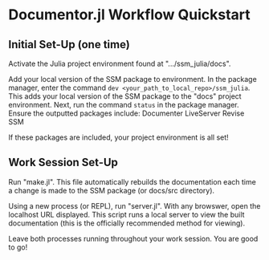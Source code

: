 # Documentor.jl Workflow Quickstart

## Initial Set-Up (one time)
Activate the Julia project environment found at ".../ssm_julia/docs". 

Add your local version of the SSM package to environment. In the package manager, enter the command ```dev <your_path_to_local_repo>/ssm_julia```. This adds your local version of the SSM package to the "docs" project environment. Next, run the command ```status``` in the package manager. Ensure the outputted packages include:
Documenter
LiveServer
Revise
SSM

If these packages are included, your project environment is all set!

## Work Session Set-Up

Run "make.jl". This file automatically rebuilds the documentation each time a change is made to the SSM package (or docs/src directory). 

Using a new process (or REPL), run "server.jl". With any browswer, open the localhost URL displayed. This script runs a local server to view the built documentation (this is the officially recommended method for viewing). 

Leave both processes running throughout your work session. You are good to go!
